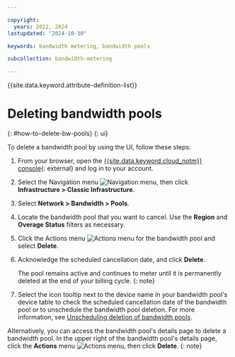 ```yaml
---

copyright:
  years: 2022, 2024
lastupdated: "2024-10-30"

keywords: bandwidth metering, bandwidth pools

subcollection: bandwidth-metering

---
```


{{site.data.keyword.attribute-definition-list}}

# Deleting bandwidth pools
{: #how-to-delete-bw-pools}
{: ui}

To delete a bandwidth pool by using the UI, follow these steps:

1. From your browser, open the [{{site.data.keyword.cloud_notm}} console](/login){: external} and log in to your account.
1. Select the Navigation menu ![Navigation menu](../icons/icon_hamburger.svg), then click **Infrastructure > Classic Infrastructure**.
1. Select **Network > Bandwidth > Pools**.
1. Locate the bandwidth pool that you want to cancel. Use the **Region** and **Overage Status** filters as necessary.
1. Click the Actions menu ![Actions menu](../icons/action-menu-icon.svg) for the bandwidth pool and select **Delete**.
1. Acknowledge the scheduled cancellation date, and click **Delete**.

   The pool remains active and continues to meter until it is permanently deleted at the end of your billing cycle. 
   {: note}

1. Select the icon tooltip next to the device name in your bandwidth pool's device table to check the scheduled cancellation date of the bandwidth pool or to unschedule the bandwidth pool deletion. For more information, see [Unscheduling deletion of bandwidth pools](/docs/bandwidth-metering?topic=bandwidth-metering-how-to-unschedule-deletion-bw-pools&interface=ui).

Alternatively, you can access the bandwidth pool's details page to delete a bandwidth pool. In the upper right of the bandwidth pool's details page, click the **Actions** menu ![Actions menu](../icons/action-menu-icon.svg), then click **Delete**.
{: note}
